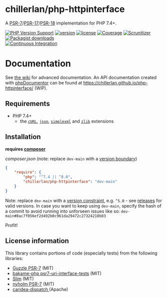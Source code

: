 # chillerlan/php-httpinterface

A [PSR-7](https://www.php-fig.org/psr/psr-7/)/[PSR-17](https://www.php-fig.org/psr/psr-17/)/[PSR-18](https://www.php-fig.org/psr/psr-18/) implementation for PHP 7.4+.

[![PHP Version Support][php-badge]][php]
[![version][packagist-badge]][packagist]
[![license][license-badge]][license]
[![Coverage][coverage-badge]][coverage]
[![Scrunitizer][scrutinizer-badge]][scrutinizer]
[![Packagist downloads][downloads-badge]][downloads]<br/>
[![Continuous Integration][gh-action-badge]][gh-action]

[php-badge]: https://img.shields.io/packagist/php-v/chillerlan/php-httpinterface?logo=php&color=8892BF
[php]: https://www.php.net/supported-versions.php
[packagist-badge]: https://img.shields.io/packagist/v/chillerlan/php-httpinterface.svg
[packagist]: https://packagist.org/packages/chillerlan/php-httpinterface
[license-badge]: https://img.shields.io/github/license/chillerlan/php-httpinterface.svg
[license]: https://github.com/chillerlan/php-httpinterface/blob/main/LICENSE
[coverage-badge]: https://img.shields.io/codecov/c/github/chillerlan/php-httpinterface.svg?logo=codecov
[coverage]: https://codecov.io/github/chillerlan/php-httpinterface
[scrutinizer-badge]: https://img.shields.io/scrutinizer/g/chillerlan/php-httpinterface.svg?logo=scrutinizer
[scrutinizer]: https://scrutinizer-ci.com/g/chillerlan/php-httpinterface
[downloads-badge]: https://img.shields.io/packagist/dt/chillerlan/php-httpinterface.svg
[downloads]: https://packagist.org/packages/chillerlan/php-httpinterface/stats
[gh-action-badge]: https://github.com/chillerlan/php-httpinterface/workflows/Continuous%20Integration/badge.svg
[gh-action]: https://github.com/chillerlan/php-httpinterface/actions

# Documentation

See [the wiki](https://github.com/chillerlan/php-httpinterface/wiki) for advanced documentation.
An API documentation created with [phpDocumentor](https://www.phpdoc.org/) can be found at https://chillerlan.github.io/php-httpinterface/ (WIP).

## Requirements
- PHP 7.4+
  - the [`cURL`](https://www.php.net/manual/book.curl.php), [`json`](https://www.php.net/manual/book.json.php), [`simplexml`](https://www.php.net/manual/book.simplexml.php) and [`zlib`](https://www.php.net/manual/book.zlib.php) extensions

## Installation
**requires [composer](https://getcomposer.org)**

*composer.json* (note: replace `dev-main` with a [version boundary](https://getcomposer.org/doc/articles/versions.md))
```json
{
	"require": {
		"php": "^7.4 || ^8.0",
		"chillerlan/php-httpinterface": "dev-main"
	}
}
```
Note: replace `dev-main` with a [version constraint](https://getcomposer.org/doc/articles/versions.md#writing-version-constraints), e.g. `^5.0` - see [releases](https://github.com/chillerlan/php-httpinterface/releases) for valid versions.
In case you want to keep using `dev-main`, specify the hash of a commit to avoid running into unforseen issues like so: `dev-main#8ac7f056ef2d492b0c961da29472c27324218b83`

Profit!

## License information

This library contains portions of code (especially tests) from the following libraries:
- [Guzzle PSR-7](https://github.com/guzzle/psr7) (MIT)
- [bakame-php psr7-uri-interface-tests](https://github.com/bakame-php/psr7-uri-interface-tests) (MIT)
- [Slim](https://github.com/slimphp/Slim) (MIT) 
- [nyholm PSR-7](https://github.com/Nyholm/psr7) (MIT)  
- [caridea-dispatch ](https://github.com/libreworks/caridea-dispatch) (Apache)
